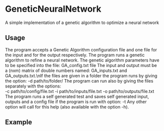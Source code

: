 # GeneticNeuralNetwork
A simple implementation of a genetic algorithm to optimize a neural network


## Usage
The program accepts a Genetic Algorithm configuration file and one file for the input and for the output respectively.
The program runs a genetic algorithm to refine a neural network.
The genetic algorithm parameters have to be specified into the file:
    GA_config.txt file
The input and output must be a (nxm) matrix of double numbers named:
    GA_inputs.txt and GA_outputs.txt.\nIf the files are given in a folder the
program runs by giving the option:
    -d path/to/folder/
The program can run also by giving the files separately with the options:\
    -c path/to/config/file.txt
    -i path/to/inputs/file.txt
    -o path/to/outputs/file.txt
The program runs a self generated test and saves self generated input, 
outputs and a config file if the program is run with option:
    -t
Any other option will call for this help (also available with the option -h).

## Example

    
